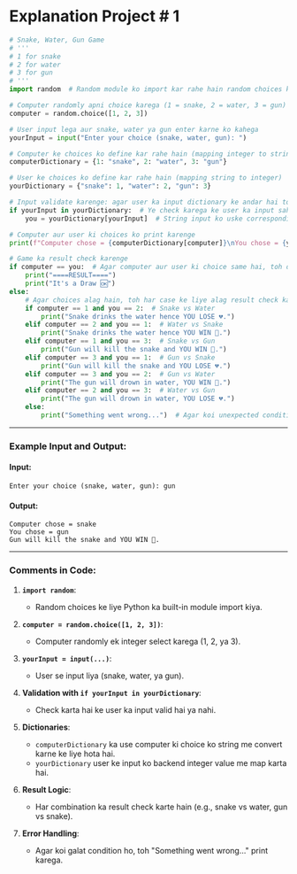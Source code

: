 # Explanation Project # 1
```python
# Snake, Water, Gun Game
# '''
# 1 for snake
# 2 for water
# 3 for gun
# '''
import random  # Random module ko import kar rahe hain random choices ke liye

# Computer randomly apni choice karega (1 = snake, 2 = water, 3 = gun)
computer = random.choice([1, 2, 3])

# User input lega aur snake, water ya gun enter karne ko kahega
yourInput = input("Enter your choice (snake, water, gun): ")

# Computer ke choices ko define kar rahe hain (mapping integer to string)
computerDictionary = {1: "snake", 2: "water", 3: "gun"}

# User ke choices ko define kar rahe hain (mapping string to integer)
yourDictionary = {"snake": 1, "water": 2, "gun": 3}

# Input validate karenge: agar user ka input dictionary ke andar hai toh
if yourInput in yourDictionary:  # Ye check karega ke user ka input sahi hai ya nahi
    you = yourDictionary[yourInput]  # String input ko uske corresponding integer me convert karenge

# Computer aur user ki choices ko print karenge
print(f"Computer chose = {computerDictionary[computer]}\nYou chose = {yourInput}")

# Game ka result check karenge
if computer == you:  # Agar computer aur user ki choice same hai, toh draw hoga
    print("====RESULT====")
    print("It's a Draw 🆗")
else:
    # Agar choices alag hain, toh har case ke liye alag result check karenge
    if computer == 1 and you == 2:  # Snake vs Water
        print("Snake drinks the water hence YOU LOSE 💔.")
    elif computer == 2 and you == 1:  # Water vs Snake
        print("Snake drinks the water hence YOU WIN 💖.")
    elif computer == 1 and you == 3:  # Snake vs Gun
        print("Gun will kill the snake and YOU WIN 💖.")
    elif computer == 3 and you == 1:  # Gun vs Snake
        print("Gun will kill the snake and YOU LOSE 💔.")
    elif computer == 3 and you == 2:  # Gun vs Water
        print("The gun will drown in water, YOU WIN 💖.")
    elif computer == 2 and you == 3:  # Water vs Gun
        print("The gun will drown in water, YOU LOSE 💔.")
    else:
        print("Something went wrong...")  # Agar koi unexpected condition ho
```

---

### Example Input and Output:

#### **Input**:
```
Enter your choice (snake, water, gun): gun
```

#### **Output**:
```
Computer chose = snake
You chose = gun
Gun will kill the snake and YOU WIN 💖.
```

---

### Comments in Code:

1. **`import random`**:
   - Random choices ke liye Python ka built-in module import kiya.

2. **`computer = random.choice([1, 2, 3])`**:
   - Computer randomly ek integer select karega (1, 2, ya 3).

3. **`yourInput = input(...)`**:
   - User se input liya (snake, water, ya gun).

4. **Validation with `if yourInput in yourDictionary`**:
   - Check karta hai ke user ka input valid hai ya nahi.

5. **Dictionaries**:
   - `computerDictionary` ka use computer ki choice ko string me convert karne ke liye hota hai.
   - `yourDictionary` user ke input ko backend integer value me map karta hai.

6. **Result Logic**:
   - Har combination ka result check karte hain (e.g., snake vs water, gun vs snake).

7. **Error Handling**:
   - Agar koi galat condition ho, toh "Something went wrong..." print karega.

